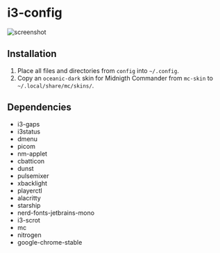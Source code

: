 # i3-config
![screenshot](https://raw.githubusercontent.com/nikitakuchur/i3-config/main/screenshot.png)

## Installation
1. Place all files and directories from `config` into `~/.config`.
2. Copy an `oceanic-dark` skin for Midnigth Commander from `mc-skin` to `~/.local/share/mc/skins/`.

## Dependencies
- i3-gaps
- i3status
- dmenu
- picom
- nm-applet
- cbatticon
- dunst
- pulsemixer
- xbacklight
- playerctl
- alacritty
- starship
- nerd-fonts-jetbrains-mono
- i3-scrot
- mc
- nitrogen
- google-chrome-stable
